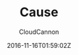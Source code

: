 ---
title: "Cause"
github: https://github.com/CloudCannon/cause-jekyll-template
demo: https://clean-oryx.cloudvent.net/
author: CloudCannon
draft: true
ssg:
  - Jekyll
cms:
  - No Cms
date: 2016-11-16T01:59:02Z
github_branch: master
---